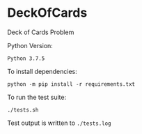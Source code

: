 # DeckOfCards
Deck of Cards Problem

Python Version:

    Python 3.7.5

To install dependencies:

    python -m pip install -r requirements.txt

To run the test suite:

    ./tests.sh

Test output is written to `./tests.log`
